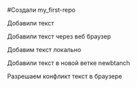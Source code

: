 ﻿#Создали my_first-repo

Добавили текст

Добавили текст через веб браузер

Добавим текст локально

Добавили текст в новой ветке newbtanch

Разрешаем конфликт текст в браузере

